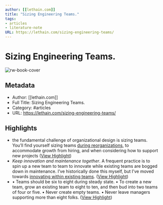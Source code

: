 ```yaml
---
author: [[lethain.com]]
title: "Sizing Engineering Teams."
tags: 
- articles
- literature-note
URL: https://lethain.com/sizing-engineering-teams/
---
```

# Sizing Engineering Teams.

![rw-book-cover](https://lethain.com/static/blog/2018/sizing-teams-hero.png)

## Metadata
- Author: [[lethain.com]]
- Full Title: Sizing Engineering Teams.
- Category: #articles
- URL: https://lethain.com/sizing-engineering-teams/

## Highlights
- the fundamental challenge of organizational design is sizing teams. You’ll find yourself sizing teams [during reorganizations](https://lethain.com/running-an-engineering-reorg/), to accommodate growth from hiring, and when considering how to support new projects ([View Highlight](https://read.readwise.io/read/01grskc88pzmm10tanw50stj25))
- *Keep innovation and maintenance together*. A frequent practice is to spin up a new team to team to innovate while existing teams are bogged down in maintenance. I’ve historically done this myself, but I’ve moved towards [innovating within existing teams](https://lethain.com/durably-excellent-teams/). ([View Highlight](https://read.readwise.io/read/01grsknfxts2h69pfjamgt31bm))
- • Teams should be six to eight during steady state.
  • To create a new team, grow an existing team to eight to ten, and then bud into two teams of four or five.
  • Never create empty teams.
  • Never leave managers supporting more than eight folks. ([View Highlight](https://read.readwise.io/read/01grskp4dqwmha3q9wasm9gemz))
